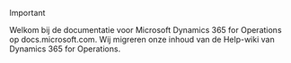 > [!IMPORTANT]
> Welkom bij de documentatie voor Microsoft Dynamics 365 for Operations op docs.microsoft.com. Wij migreren onze inhoud van de Help-wiki van Dynamics 365 for Operations. 

